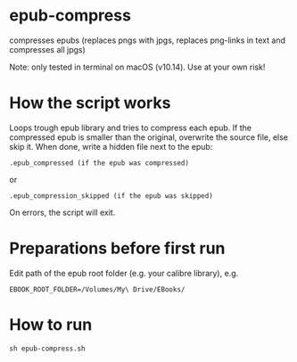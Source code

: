 # epub-compress
compresses epubs (replaces pngs with jpgs, replaces png-links in text and compresses all jpgs)

Note: only tested in terminal on macOS (v10.14).
Use at your own risk!

# How the script works
Loops trough epub library and tries to compress each epub.
If the compressed epub is smaller than the original, overwrite the source file,
else skip it.
When done, write a hidden file next to the epub:
```
.epub_compressed (if the epub was compressed)

```
or
```
.epub_compression_skipped (if the epub was skipped)

```

On errors, the script will exit.

# Preparations before first run 
Edit path of the epub root folder (e.g. your calibre library), e.g.
```
EBOOK_ROOT_FOLDER=/Volumes/My\ Drive/EBooks/

```

# How to run
```
sh epub-compress.sh
```

